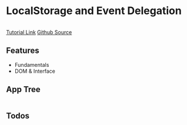 # LocalStorage and Event Delegation

<img src="" />

[Tutorial Link](https://courses.wesbos.com/account/access/5f602c40f8289514d0f9b6fc/view/194129092)
[Github Source](https://github.com/wesbos/JavaScript30/tree/master/15%20-%20LocalStorage)

## Features

- Fundamentals
- DOM & Interface

## App Tree

```bash

```

## Todos